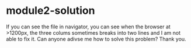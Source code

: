 # module2-solution
If you can see the file in navigator, you can see when the browser at >1200px, the three colums sometimes breaks into two lines and I am not able to fix it.
Can anyone adivse me how to solve this problem?
Thank you.
